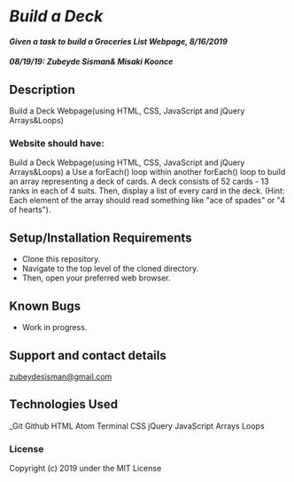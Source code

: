 # _Build a Deck_

#### _Given a task to build a Groceries List Webpage, 8/16/2019_
#### _**08/19/19: Zubeyde Sisman& Misaki Koonce**_

## Description
Build a Deck Webpage(using HTML, CSS, JavaScript and jQuery Arrays&Loops)

### Website should have:

Build a Deck Webpage(using HTML, CSS, JavaScript and jQuery Arrays&Loops) a
Use a forEach() loop within another forEach() loop to build an array representing a deck of cards. A deck consists of 52 cards - 13 ranks in each of 4 suits.
Then, display a list of every card in the deck. (Hint: Each element of the array should read something like "ace of spades" or "4 of hearts").
## Setup/Installation Requirements

* Clone this repository.
* Navigate to the top level of the cloned directory.
* Then, open your preferred web browser.

## Known Bugs

* Work in progress.

## Support and contact details

 zubeydesisman@gmail.com

## Technologies Used

_Git Github  HTML Atom Terminal CSS jQuery JavaScript Arrays Loops

### License

Copyright (c) 2019 under the MIT License
